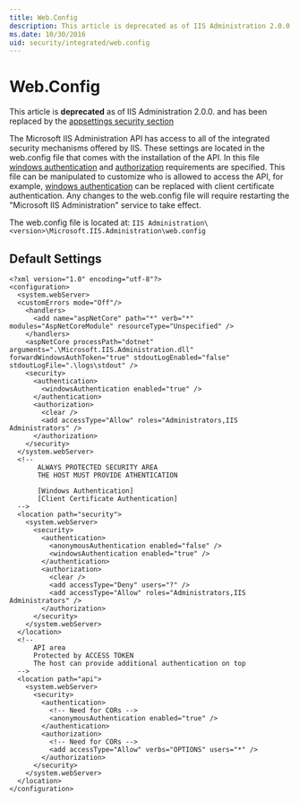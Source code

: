 ```yaml
---
title: Web.Config
description: This article is deprecated as of IIS Administration 2.0.0.
ms.date: 10/30/2016
uid: security/integrated/web.config
---
```


# Web.Config

This article is **deprecated** as of IIS Administration 2.0.0. and has been replaced by the [appsettings security section](../../configuration/appsettings.json.md)

The Microsoft IIS Administration API has access to all of the integrated security mechanisms offered by IIS. These settings are located in the web.config file that comes with the installation of the API. In this file [windows authentication](windows.md) and [authorization](authorization.md) requirements are specified. This file can be manipulated to customize who is allowed to access the API, for example, [windows authentication](windows.md) can be replaced with client certificate authentication. Any changes to the web.config file will require restarting the "Microsoft IIS Administration" service to take effect.

The web.config file is located at: 
`IIS Administration\<version>\Microsoft.IIS.Administration\web.config`

## Default Settings

```
<?xml version="1.0" encoding="utf-8"?>
<configuration>
  <system.webServer>
  <customErrors mode="Off"/>
    <handlers>
      <add name="aspNetCore" path="*" verb="*" modules="AspNetCoreModule" resourceType="Unspecified" />
    </handlers>
    <aspNetCore processPath="dotnet" arguments=".\Microsoft.IIS.Administration.dll" forwardWindowsAuthToken="true" stdoutLogEnabled="false" stdoutLogFile=".\logs\stdout" />
    <security>
      <authentication>
        <windowsAuthentication enabled="true" />
      </authentication>
      <authorization>
        <clear />
        <add accessType="Allow" roles="Administrators,IIS Administrators" />
      </authorization>
    </security>
  </system.webServer>
  <!-- 
       ALWAYS PROTECTED SECURITY AREA 
       THE HOST MUST PROVIDE ATHENTICATION
       
       [Windows Authentication]
       [Client Certificate Authentication]
  -->
  <location path="security">
    <system.webServer>
      <security>
        <authentication>
          <anonymousAuthentication enabled="false" />
          <windowsAuthentication enabled="true" />
        </authentication>
        <authorization>
          <clear />
          <add accessType="Deny" users="?" />
          <add accessType="Allow" roles="Administrators,IIS Administrators" />
        </authorization>
      </security>
    </system.webServer>
  </location>
  <!-- 
      API area 
      Protected by ACCESS TOKEN
      The host can provide additional authentication on top
  -->
  <location path="api">
    <system.webServer>
      <security>
        <authentication>
          <!-- Need for CORs -->
          <anonymousAuthentication enabled="true" />
        </authentication>
        <authorization>
          <!-- Need for CORs -->
          <add accessType="Allow" verbs="OPTIONS" users="*" />
        </authorization>
      </security>
    </system.webServer>
  </location>
</configuration>
```
